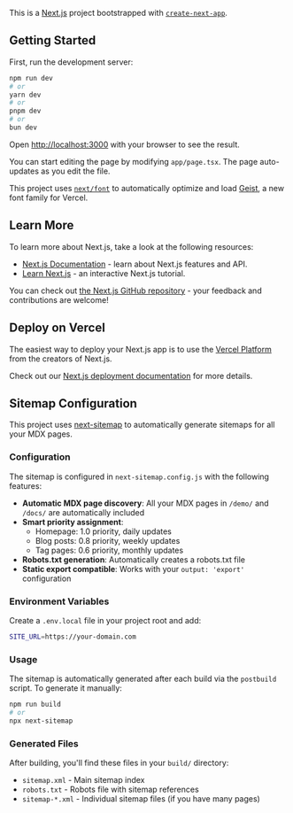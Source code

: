 This is a [Next.js](https://nextjs.org) project bootstrapped with [`create-next-app`](https://nextjs.org/docs/app/api-reference/cli/create-next-app).

## Getting Started

First, run the development server:

```bash
npm run dev
# or
yarn dev
# or
pnpm dev
# or
bun dev
```

Open [http://localhost:3000](http://localhost:3000) with your browser to see the result.

You can start editing the page by modifying `app/page.tsx`. The page auto-updates as you edit the file.

This project uses [`next/font`](https://nextjs.org/docs/app/building-your-application/optimizing/fonts) to automatically optimize and load [Geist](https://vercel.com/font), a new font family for Vercel.

## Learn More

To learn more about Next.js, take a look at the following resources:

- [Next.js Documentation](https://nextjs.org/docs) - learn about Next.js features and API.
- [Learn Next.js](https://nextjs.org/learn) - an interactive Next.js tutorial.

You can check out [the Next.js GitHub repository](https://github.com/vercel/next.js) - your feedback and contributions are welcome!

## Deploy on Vercel

The easiest way to deploy your Next.js app is to use the [Vercel Platform](https://vercel.com/new?utm_medium=default-template&filter=next.js&utm_source=create-next-app&utm_campaign=create-next-app-readme) from the creators of Next.js.

Check out our [Next.js deployment documentation](https://nextjs.org/docs/app/building-your-application/deploying) for more details.

## Sitemap Configuration

This project uses [next-sitemap](https://github.com/iamvishnusankar/next-sitemap) to automatically generate sitemaps for all your MDX pages.

### Configuration

The sitemap is configured in `next-sitemap.config.js` with the following features:

- **Automatic MDX page discovery**: All your MDX pages in `/demo/` and `/docs/` are automatically included
- **Smart priority assignment**:
  - Homepage: 1.0 priority, daily updates
  - Blog posts: 0.8 priority, weekly updates
  - Tag pages: 0.6 priority, monthly updates
- **Robots.txt generation**: Automatically creates a robots.txt file
- **Static export compatible**: Works with your `output: 'export'` configuration

### Environment Variables

Create a `.env.local` file in your project root and add:

```bash
SITE_URL=https://your-domain.com
```

### Usage

The sitemap is automatically generated after each build via the `postbuild` script. To generate it manually:

```bash
npm run build
# or
npx next-sitemap
```

### Generated Files

After building, you'll find these files in your `build/` directory:

- `sitemap.xml` - Main sitemap index
- `robots.txt` - Robots file with sitemap references
- `sitemap-*.xml` - Individual sitemap files (if you have many pages)
